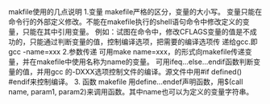makfile使用的几点说明
1.变量
    makefile严格的区分，变量的大小写。
    变量只能在命令行的外部定义修改。不能在makefile执行的shell语句命令中修改定义的变量，只能在其中引用变量。
    例如：试图在命令中，修改CFLAGS变量的值是不成功的，只能通过判断变量的值，控制编译选项，把需要的编译选项传
    递给gcc.即 gcc -name=xxx
2.参数传递
    可用make name=xxx，的形式向makefile传递变量，并在makefile中使用名称为name的变量。
    可用ifeq...else...endif函数判断变量的值，并用gcc 的-DXXX选项控制文件的编译。源文件中用#if defined()  #endif来控制编译。
3. 函数
    makefile 用define...endef声明函数，用$(call name, param1, param2)来调用函数。其中name也可以为定义的变量字符串。
	
